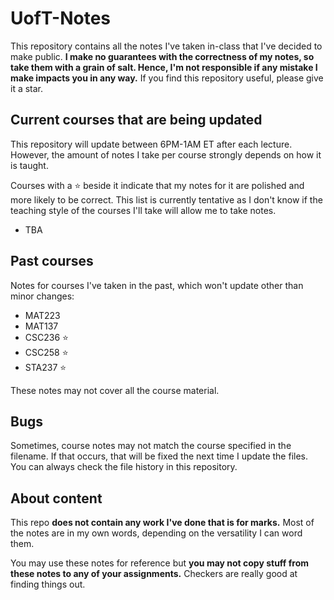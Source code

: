 # UofT-Notes

This repository contains all the notes I've taken in-class that I've decided to make public.
**I make no guarantees with the correctness of my notes, so take them with a grain of salt. Hence, I'm not responsible if any mistake I make impacts you in any way.** If you find this repository useful, please give it a star.

## Current courses that are being updated

This repository will update between 6PM-1AM ET after each lecture. However, the amount of notes I take per course strongly depends on how it is taught.

Courses with a ⭐ beside it indicate that my notes for it are polished and more likely to be correct. This list is currently tentative as I don't know if the teaching style of the courses I'll take will allow me to take notes.

- TBA

## Past courses

Notes for courses I've taken in the past, which won't update other than minor changes:

- MAT223
- MAT137
- CSC236 ⭐
- CSC258 ⭐
- STA237 ⭐

These notes may not cover all the course material.


## Bugs

Sometimes, course notes may not match the course specified in the filename. If that occurs, that will be fixed the next time I update the files. You can always check the file history in this repository.


## About content

This repo **does not contain any work I've done that is for marks.** Most of the notes are in my own words, depending on the versatility I can word them.

You may use these notes for reference but **you may not copy stuff from these notes to any of your assignments.** Checkers are really good at finding things out.
